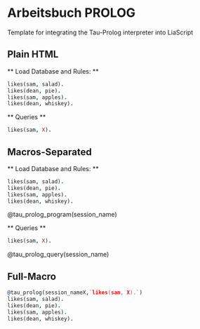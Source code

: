 <!--

author:   Andre Dietrich
email:    dietrich@ivs.cs.uni-magdeburg.de
version:  1.0.0
language: en_US
narrator: US English Female

script:   https://cdn.rawgit.com/liaScript/tau-prolog_template/master/js/tau-prolog.js

@tau_prolog_program
<script>
    window['@0'] = {session: window.pl.create(), query: null, rslt: "", query_str: ""};
    var c = window['@0']['session'].consult(`{X}`);
    if( c !== true )
        throw {message: 'parsing program => ' + c.args[0]};
    else
        "database loaded";
</script>
@end

@tau_prolog_query
<script>
    var query = `{X}`;

    if(window['@0']['query'] == null || window['@0']['query_str'] != query) {
        window['@0']['query_str'] = query;
        window['@0']['rslt'] = "";
        window['@0']['query'] = window['@0']['session'].query(query);
    }

    if( window['@0']['query'] !== true ) {
        throw {message: 'parsing query => ' + window['@0']['query'].args[0]};
    }
    else {
        var callback = function(answer) {
            window['@0']['rslt'] +=  window.pl.format_answer( answer ) + "<br>";
        };
        window['@0']['session'].answer(callback);

        window['@0']['rslt'];
    }
</script>
@end


@tau_prolog
```prolog
@2
```
@tau_prolog_program(@0)


```prolog
@1
```
@tau_prolog_query(@0)
@end

-->

# Arbeitsbuch PROLOG

Template for integrating the Tau-Prolog interpreter into LiaScript

## Plain HTML

** Load Database and Rules: **

```prolog
likes(sam, salad).
likes(dean, pie).
likes(sam, apples).
likes(dean, whiskey).
```
<script>
    window["session_name"] = {session: window.pl.create(), query: null, rslt: "", query_str: ""};
    var c = window["session_name"]['session'].consult(`{X}`);
    if( c !== true )
        throw {message: 'parsing program => ' + c.args[0]};
    else
        "database loaded";
</script>

** Queries **

```prolog
likes(sam, X).
```
<script>
var query = `{X}`;

if(window['session_name']['query'] == null || window['session_name']['query_str'] != query) {
    window['session_name']['query_str'] = query;
    window['session_name']['rslt'] = "";
    window['session_name']['query'] = window['session_name']['session'].query(query);
}

if( window['session_name']['query'] !== true ) {
    throw {message: 'parsing query => ' + window['session_name']['query'].args[0]};
}
else {
    var callback = function(answer) {
        window['session_name']['rslt'] +=  window.pl.format_answer( answer ) + "<br>";
    };
    window['session_name']['session'].answer(callback);

    window['session_name']['rslt'];
}
</script>


## Macros-Separated

** Load Database and Rules: **

```prolog
likes(sam, salad).
likes(dean, pie).
likes(sam, apples).
likes(dean, whiskey).
```
@tau_prolog_program(session_name)

** Queries **

```prolog
likes(sam, X).
```
@tau_prolog_query(session_name)


## Full-Macro

```prolog
@tau_prolog(session_nameX,`likes(sam, X).`)
likes(sam, salad).
likes(dean, pie).
likes(sam, apples).
likes(dean, whiskey).
```
